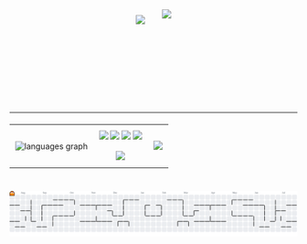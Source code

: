 <!-- Komputer dan Banner sejajar + gap -->
<div align="center" style="display: flex; align-items: center; justify-content: center; gap: 30px; margin-bottom: 30px;">
  <!-- Komputer -->
  <img src="https://i.imgur.com/Ldpuoc7.gif" height="130" />

  <!-- Banner -->
  <img src="https://i.imgur.com/iuMeyZS.png" height="150" />
</div>

<hr style="margin: 20px 0;" />

<table align="center">
  <tr>
    <!-- Kolom 1: Icon + IG -->
    <td align="center" style="padding: 10px;">
      <img src="https://github-readme-stats.vercel.app/api/top-langs?username=Andilauww&locale=en&hide_title=false&layout=compact&card_width=320&langs_count=5&theme=dracula&hide_border=true" height="150" alt="languages graph"  />
    </td>
    <!-- Kolom 2: Streak Stats -->
    <td align="center" style="padding: 10px;">
      <div>
        <img src="https://cdn.jsdelivr.net/gh/devicons/devicon/icons/html5/html5-original.svg" height="36" />
        <img src="https://cdn.jsdelivr.net/gh/devicons/devicon/icons/css3/css3-original.svg" height="36" />
        <img src="https://cdn.jsdelivr.net/gh/devicons/devicon/icons/javascript/javascript-original.svg" height="36" />
        <img src="https://cdn.jsdelivr.net/gh/devicons/devicon/icons/bootstrap/bootstrap-original.svg" height="36" />
      </div>
      <br />
      <a href="https://www.instagram.com/andilauw._?igsh=ZnNhaG9pdDJrNDZ3" target="_blank">
        <img src="https://img.shields.io/static/v1?message=Instagram&logo=instagram&label=&color=E4405F&logoColor=white&labelColor=&style=flat" height="36" />
      </a>
    </td>
    <!-- Kolom 3: GIF -->
    <td align="center" style="padding: 10px;">
      <img src="https://media4.giphy.com/media/v1.Y2lkPTc5MGI3NjExM3ZxemtobHJsdzIycnJwZWIxYzJxMjMzeXJ6cHdvb3lxNTJrOG85dCZlcD12MV9pbnRlcm5hbF9naWZfYnlfaWQmY3Q9Zw/ZqHGX9HvKKlRjmOQvR/giphy.gif" height="140" />
    </td>
  </tr>
</table>



###

<br clear="both">

<picture>
  <source media="(prefers-color-scheme: dark)" srcset="https://raw.githubusercontent.com/Andilauww/Andilauww/output/pacman-contribution-graph-dark.svg">
  <source media="(prefers-color-scheme: light)" srcset="https://raw.githubusercontent.com/Andilauww/Andilauww/output/pacman-contribution-graph.svg">
  <img alt="pacman contribution graph" src="https://raw.githubusercontent.com/Andilauww/Andilauww/output/pacman-contribution-graph.svg">
</picture>

###
